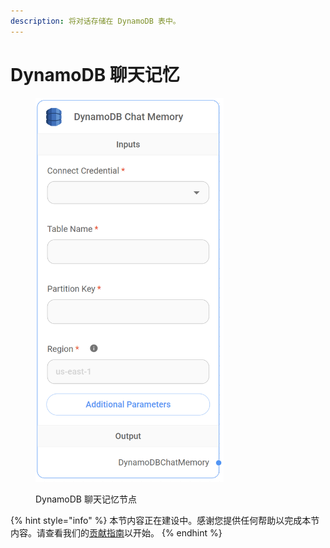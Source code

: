 ```yaml
---
description: 将对话存储在 DynamoDB 表中。
---
```


# DynamoDB 聊天记忆

<figure><img src="../../../.gitbook/assets/image (107).png" alt="" width="301"><figcaption><p>DynamoDB 聊天记忆节点</p></figcaption></figure>

{% hint style="info" %}
本节内容正在建设中。感谢您提供任何帮助以完成本节内容。请查看我们的[贡献指南](../../../contributing/)以开始。
{% endhint %}
